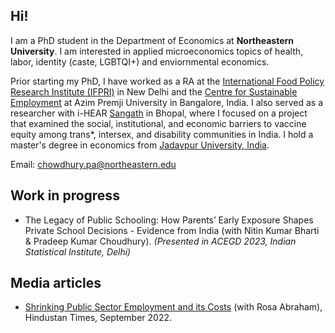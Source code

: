 ## Hi! 
I am a PhD student in the Department of Economics at **Northeastern University**. I am interested in applied microeconomics topics of health, labor, identity (caste, LGBTQI+) and enviornmental economics. 

Prior starting my PhD, I have worked as a RA at the [International Food Policy Research Institute (IFPRI)](https://www.ifpri.org/) in New Delhi and the [Centre for Sustainable Employment](https://azimpremjiuniversity.edu.in/cse) at Azim Premji University in Bangalore, India. I also served as a researcher with i-HEAR [Sangath](https://sangath.in/) in Bhopal, where I focused on a project that examined the social, institutional, and economic barriers to vaccine equity among trans*, intersex, and disability communities in India. I hold a master's degree in economics from [Jadavpur University, India](https://jadavpuruniversity.in/).

Email: [chowdhury.pa@northeastern.edu](chowdhury.pa@northeastern.edu)

## Work in progress
- The Legacy of Public Schooling: How Parents’ Early Exposure Shapes Private School Decisions - Evidence from India (with Nitin Kumar Bharti & Pradeep Kumar Choudhury). _(Presented in ACEGD 2023, Indian Statistical Institute, Delhi)_

## Media articles
- [Shrinking Public Sector Employment and its Costs](https://www.hindustantimes.com/india-news/shrinking-public-sector-employment-and-its-costs-101661966849523.html) (with Rosa Abraham), Hindustan Times, September 2022.

